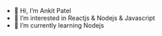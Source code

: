 - 👋 Hi, I’m Ankit Patel
- 👀 I’m interested in Reactjs & Nodejs & Javascript 
- 🌱 I’m currently learning Nodejs

<!---
Ankit3098/Ankit3098 is a ✨ special ✨ repository because its `README.md` (this file) appears on your GitHub profile.
You can click the Preview link to take a look at your changes.
--->
